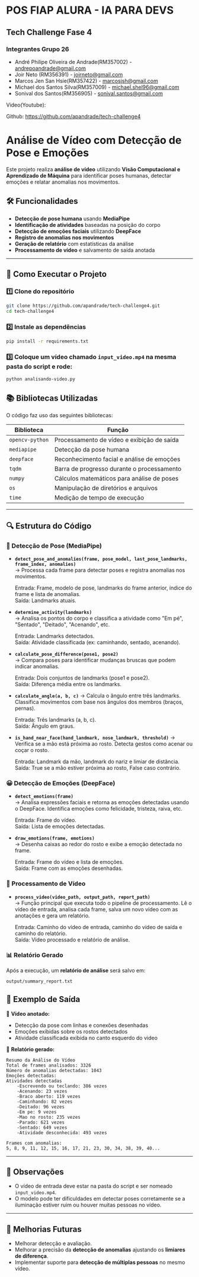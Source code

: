 # POS FIAP ALURA - IA PARA DEVS
## Tech Challenge Fase 4
### Integrantes Grupo 26

- André Philipe Oliveira de Andrade(RM357002) - andrepoandrade@gmail.com
- Joir Neto (RM356391) - joirneto@gmail.com
- Marcos Jen San Hsie(RM357422) - marcosjsh@gmail.com
- Michael dos Santos Silva(RM357009) - michael.shel96@gmail.com
- Sonival dos Santos(RM356905) - sonival.santos@gmail.com

Video(Youtube): 

Github: https://github.com/apandrade/tech-challenge4

# Análise de Vídeo com Detecção de Pose e Emoções

Este projeto realiza **análise de vídeo** utilizando **Visão Computacional e Aprendizado de Máquina** para identificar poses humanas, detectar emoções e relatar anomalias nos movimentos.  

## 🛠️ Funcionalidades

- **Detecção de pose humana** usando **MediaPipe**  
- **Identificação de atividades** baseadas na posição do corpo  
- **Detecção de emoções faciais** utilizando **DeepFace**  
- **Registro de anomalias nos movimentos**  
- **Geração de relatório** com estatísticas da análise  
- **Processamento de vídeo** e salvamento de saída anotada  

---

## 🚀 Como Executar o Projeto

### 1️⃣ Clone do repositório
```bash
git clone https://github.com/apandrade/tech-challenge4.git
cd tech-challenge4
```

### 2️⃣ Instale as dependências
```bash
pip install -r requirements.txt
```

### 3️⃣ Coloque um vídeo chamado `input_video.mp4` na mesma pasta do script e rode:
```bash
python analisando-video.py
```


## 📚 Bibliotecas Utilizadas

O código faz uso das seguintes bibliotecas:

| Biblioteca | Função |
|------------|------------------------------------------------|
| `opencv-python` | Processamento de vídeo e exibição de saída |
| `mediapipe` | Detecção da pose humana |
| `deepface` | Reconhecimento facial e análise de emoções |
| `tqdm` | Barra de progresso durante o processamento |
| `numpy` | Cálculos matemáticos para análise de poses |
| `os` | Manipulação de diretórios e arquivos |
| `time` | Medição de tempo de execução |

---

## 🔍 Estrutura do Código

### 🏃 Detecção de Pose (MediaPipe)

- **`detect_pose_and_anomalies(frame, pose_model, last_pose_landmarks, frame_index, anomalies)`**  
  → Processa cada frame para detectar poses e registra anomalias nos movimentos.
  
  Entrada: Frame, modelo de pose, landmarks do frame anterior, índice do frame e lista de anomalias.  
  Saída: Landmarks atuais.

- **`determine_activity(landmarks)`**  
  → Analisa os pontos do corpo e classifica a atividade como "Em pé", "Sentado", "Deitado", "Acenando", etc.
  
  Entrada: Landmarks detectados.  
  Saída: Atividade classificada (ex: caminhando, sentado, acenando).

- **`calculate_pose_difference(pose1, pose2)`**  
  → Compara poses para identificar mudanças bruscas que podem indicar anomalias.
  
  Entrada: Dois conjuntos de landmarks (pose1 e pose2).  
  Saída: Diferença média entre os landmarks.

- **`calculate_angle(a, b, c)`**
  → Calcula o ângulo entre três landmarks. Classifica movimentos com base nos ângulos dos membros (braços, pernas).

  Entrada: Três landmarks (a, b, c).  
  Saída: Ângulo em graus.

- **`is_hand_near_face(hand_landmark, nose_landmark, threshold)`**
  → Verifica se a mão está próxima ao rosto. Detecta gestos como acenar ou coçar o rosto.

  Entrada: Landmark da mão, landmark do nariz e limiar de distância.  
  Saída: True se a mão estiver próxima ao rosto, False caso contrário.

### 😀 Detecção de Emoções (DeepFace)

- **`detect_emotions(frame)`**  
  → Analisa expressões faciais e retorna as emoções detectadas usando o DeepFace. Identifica emoções como felicidade, tristeza, raiva, etc.

  Entrada: Frame do vídeo.  
  Saída: Lista de emoções detectadas.

- **`draw_emotions(frame, emotions)`**  
  → Desenha caixas ao redor do rosto e exibe a emoção detectada no frame.

  Entrada: Frame do vídeo e lista de emoções.  
  Saída: Frame com as emoções desenhadas.


### 🎥 Processamento de Vídeo

- **`process_video(video_path, output_path, report_path)`**  
  → Função principal que executa todo o pipeline de processamento. Lê o vídeo de entrada, analisa cada frame, salva um novo vídeo com as anotações e gera um relatório.
  
  Entrada: Caminho do vídeo de entrada, caminho do vídeo de saída e caminho do relatório.  
  Saída: Vídeo processado e relatório de análise.

### 📊 Relatório Gerado

Após a execução, um **relatório de análise** será salvo em:

```
output/summary_report.txt
```

## 📌 Exemplo de Saída

🔹 **Vídeo anotado:**  
- Detecção da pose com linhas e conexões desenhadas  
- Emoções exibidas sobre os rostos detectados  
- Atividade classificada exibida no canto esquerdo do video  

🔹 **Relatório gerado:**  

```
Resumo da Análise do Vídeo
Total de frames analisados: 3326
Número de anomalias detectadas: 1043
Emoções detectadas:
Atividades detectadas
    -Escrevendo ou teclando: 386 vezes
    -Acenando: 23 vezes
    -Braco aberto: 119 vezes
    -Caminhando: 82 vezes
    -Deitado: 96 vezes
    -Em pe: 9 vezes
    -Mao no rosto: 235 vezes
    -Parado: 621 vezes
    -Sentado: 649 vezes
    -Atividade desconhecida: 493 vezes

Frames com anomalias:
5, 8, 9, 11, 12, 15, 16, 17, 21, 23, 30, 34, 38, 39, 40...
```

---

## 📝 Observações

- O vídeo de entrada deve estar na pasta do script e ser nomeado `input_video.mp4`.  
- O modelo pode ter dificuldades em detectar poses corretamente se a iluminação estiver ruim ou houver muitas pessoas no vídeo.  

---

## 🤖 Melhorias Futuras

- Melhorar detecção e avaliação. 
- Melhorar a precisão da **detecção de anomalias** ajustando os **limiares de diferença**.  
- Implementar suporte para **detecção de múltiplas pessoas** no mesmo vídeo.  
